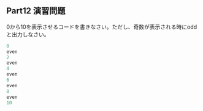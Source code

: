 ## Part12 演習問題

0から10を表示させるコードを書きなさい。ただし、奇数が表示される時にoddと出力しなさい。

```python
0
even
2
even
4
even
6
even
8
even
10
```

